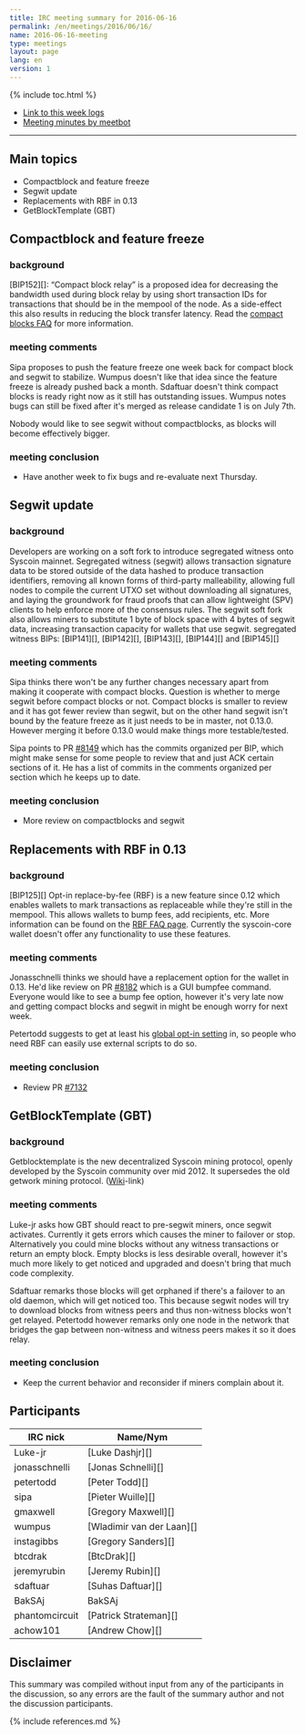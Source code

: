 ```yaml
---
title: IRC meeting summary for 2016-06-16
permalink: /en/meetings/2016/06/16/
name: 2016-06-16-meeting
type: meetings
layout: page
lang: en
version: 1
---
```

{% include toc.html %}
 
- [Link to this week logs](https://botbot.me/freenode/syscoin-core-dev/2016-06-16/?msg=68050508&page=2)
- [Meeting minutes by meetbot](http://www.erisian.com.au/meetbot/syscoin-core-dev/2016/syscoin-core-dev.2016-06-16-19.00.html)
 
---
 
## Main topics
 
- Compactblock and feature freeze
- Segwit update
- Replacements with RBF in 0.13
- GetBlockTemplate (GBT)

## Compactblock and feature freeze

### background
 
[BIP152][]: “Compact block relay” is a proposed idea for decreasing the bandwidth used during block relay by using short transaction IDs for transactions that should be in the mempool of the node. As a side-effect this also results in reducing the block transfer latency. Read the [compact blocks FAQ](https://syscoincore.org/en/2016/06/07/compact-blocks-faq/) for more information.

### meeting comments
 
Sipa proposes to push the feature freeze one week back for compact block and segwit to stabilize. Wumpus doesn't like that idea since the feature freeze is already pushed back a month. Sdaftuar doesn't think compact blocks is ready right now as it still has outstanding issues. Wumpus notes bugs can still be fixed after it's merged as release candidate 1 is on July 7th.

Nobody would like to see segwit without compactblocks, as blocks will become effectively bigger.

### meeting conclusion

- Have another week to fix bugs and re-evaluate next Thursday.

## Segwit update
 
### background
 
Developers are working on a soft fork to introduce segregated witness onto Syscoin mainnet. Segregated witness (segwit) allows transaction signature data to be stored outside of the data hashed to produce transaction identifiers, removing all known forms of third-party malleability, allowing full nodes to compile the current UTXO set without downloading all signatures, and laying the groundwork for fraud proofs that can allow lightweight (SPV) clients to help enforce more of the consensus rules. The segwit soft fork also allows miners to substitute 1 byte of block space with 4 bytes of segwit data, increasing transaction capacity for wallets that use segwit. segregated witness BIPs: [BIP141][], [BIP142][], [BIP143][], [BIP144][] and [BIP145][]

### meeting comments

Sipa thinks there won't be any further changes necessary apart from making it cooperate with compact blocks. Question is whether to merge segwit before compact blocks or not. Compact blocks is smaller to review and it has got fewer review than segwit, but on the other hand segwit isn't bound by the feature freeze as it just needs to be in master, not 0.13.0. However merging it before 0.13.0 would make things more testable/tested.

Sipa points to PR [#8149][] which has the commits organized per BIP, which might make sense for some people to review that and just ACK certain sections of it. He has a list of commits in the comments organized per section which he keeps up to date.

### meeting conclusion

- More review on compactblocks and segwit


## Replacements with RBF in 0.13

### background

[BIP125][] Opt-in replace-by-fee (RBF) is a new feature since 0.12 which enables wallets to mark transactions as replaceable while they're still in the mempool. This allows wallets to bump fees, add recipients, etc. More information can be found on the [RBF FAQ page](https://syscoincore.org/en/faq/optin_rbf/). Currently the syscoin-core wallet doesn't offer any functionality to use these features.

### meeting comments

Jonasschnelli thinks we should have a replacement option for the wallet in 0.13. He'd like review on PR [#8182][] which is a GUI bumpfee command. Everyone would like to see a bump fee option, however it's very late now and getting compact blocks and segwit in might be enough worry for next week.

Petertodd suggests to get at least his [global opt-in setting][#7132] in, so people who need RBF can easily use external scripts to do so.

### meeting conclusion

- Review PR [#7132][]

## GetBlockTemplate (GBT)
 
### background
 
Getblocktemplate is the new decentralized Syscoin mining protocol, openly developed by the Syscoin community over mid 2012. It supersedes the old getwork mining protocol. ([Wiki](https://en.syscoin.it/wiki/Getblocktemplate)-link)
 
### meeting comments
 
Luke-jr asks how GBT should react to pre-segwit miners, once segwit activates. Currently it gets errors which causes the miner to failover or stop. Alternatively you could mine blocks without any witness transactions or return an empty block. Empty blocks is less desirable overall, however it's much more likely to get noticed and upgraded and doesn't bring that much code complexity.

Sdaftuar remarks those blocks will get orphaned if there's a failover to an old daemon, which will get noticed too. This because segwit nodes will try to download blocks from witness peers and thus non-witness blocks won't get relayed. Petertodd however remarks only one node in the network that bridges the gap between non-witness and witness peers makes it so it does relay.

### meeting conclusion

- Keep the current behavior and reconsider if miners complain about it.

## Participants
 
| IRC nick      | Name/Nym                  |
|---------------|---------------------------|
| Luke-jr       | [Luke Dashjr][]           |
| jonasschnelli | [Jonas Schnelli][]        |
| petertodd     | [Peter Todd][]            |
| sipa          | [Pieter Wuille][]         |
| gmaxwell      | [Gregory Maxwell][]       |
| wumpus        | [Wladimir van der Laan][] |
| instagibbs    | [Gregory Sanders][]       |
| btcdrak       | [BtcDrak][]               |
| jeremyrubin   | [Jeremy Rubin][]          |
| sdaftuar      | [Suhas Daftuar][]         |
| BakSAj        | BakSAj                    |
| phantomcircuit| [Patrick Strateman][]     |
| achow101      | [Andrew Chow][]           |


## Disclaimer
 
This summary was compiled without input from any of the participants in the discussion, so any errors are the fault of the summary author and not the discussion participants.
 
[#8149]: https://github.com/syscoin/syscoin/pull/8149
[#7132]: https://github.com/syscoin/syscoin/pull/7132
[#8182]: https://github.com/syscoin/syscoin/pull/8182
 
{% include references.md %}
